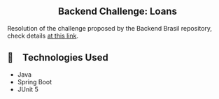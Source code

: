 <h2 align="center">
  Backend Challenge: Loans
</h2>

Resolution of the challenge proposed by the Backend Brasil repository, check details [at this link](https://github.com/backend-br/desafios/blob/master/loans/PROBLEM.md).

## :rocket: Technologies Used

* Java
* Spring Boot
* JUnit 5